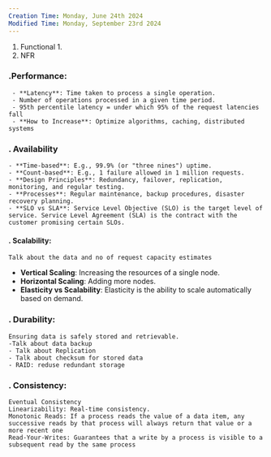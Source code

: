 ```yaml
---
Creation Time: Monday, June 24th 2024
Modified Time: Monday, September 23rd 2024
---
```

1. Functional
	1. 
2. NFR
 ### .**Performance**:
	 - **Latency**: Time taken to process a single operation.
	 - Number of operations processed in a given time period.
	 - 95th percentile latency = under which 95% of the request latencies fall
	 - **How to Increase**: Optimize algorithms, caching, distributed systems
### . **Availability**
	- **Time-based**: E.g., 99.9% (or "three nines") uptime.
	- **Count-based**: E.g., 1 failure allowed in 1 million requests.
	- **Design Principles**: Redundancy, failover, replication, monitoring, and regular testing.
	- **Processes**: Regular maintenance, backup procedures, disaster recovery planning.
	- **SLO vs SLA**: Service Level Objective (SLO) is the target level of service. Service Level Agreement (SLA) is the contract with the customer promising certain SLOs.

#### . **Scalability**:
	Talk about the data and no of request capacity estimates
- **Vertical Scaling**: Increasing the resources of a single node.
- **Horizontal Scaling**: Adding more nodes.
- **Elasticity vs Scalability**: Elasticity is the ability to scale automatically based on demand.

### . **Durability**:
	Ensuring data is safely stored and retrievable.
	-Talk about data backup
	- Talk about Replication
	- Talk about checksum for stored data
	- RAID: reduse redundant storage

### . **Consistency**:
	Eventual Consistency
	Linearizability: Real-time consistency.
	Monotonic Reads: If a process reads the value of a data item, any successive reads by that process will always return that value or a more recent one
	Read-Your-Writes: Guarantees that a write by a process is visible to a subsequent read by the same process
	
	
	
	


